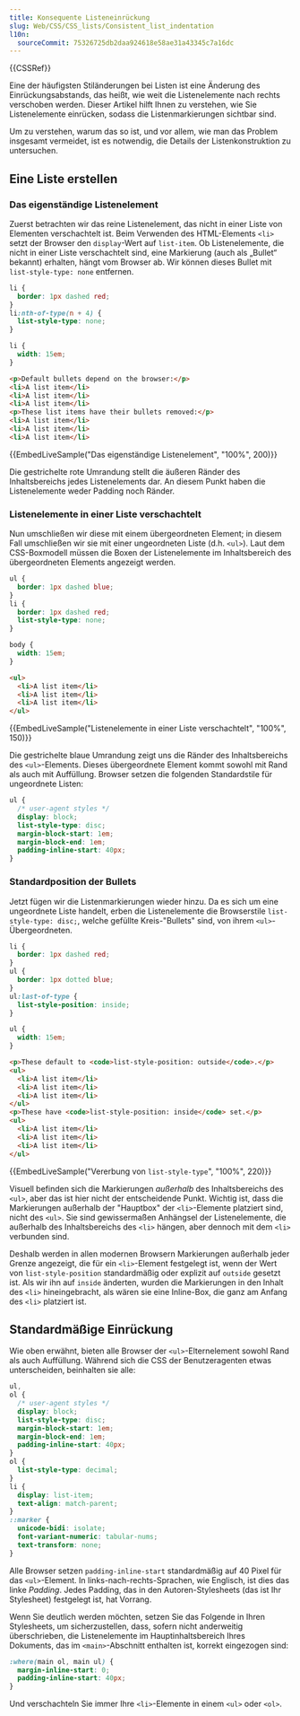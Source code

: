 ```yaml
---
title: Konsequente Listeneinrückung
slug: Web/CSS/CSS_lists/Consistent_list_indentation
l10n:
  sourceCommit: 75326725db2daa924618e58ae31a43345c7a16dc
---
```


{{CSSRef}}

Eine der häufigsten Stiländerungen bei Listen ist eine Änderung des Einrückungsabstands, das heißt, wie weit die Listenelemente nach rechts verschoben werden. Dieser Artikel hilft Ihnen zu verstehen, wie Sie Listenelemente einrücken, sodass die Listenmarkierungen sichtbar sind.

Um zu verstehen, warum das so ist, und vor allem, wie man das Problem insgesamt vermeidet, ist es notwendig, die Details der Listenkonstruktion zu untersuchen.

## Eine Liste erstellen

### Das eigenständige Listenelement

Zuerst betrachten wir das reine Listenelement, das nicht in einer Liste von Elementen verschachtelt ist. Beim Verwenden des HTML-Elements `<li>` setzt der Browser den `display`-Wert auf `list-item`. Ob Listenelemente, die nicht in einer Liste verschachtelt sind, eine Markierung (auch als „Bullet“ bekannt) erhalten, hängt vom Browser ab. Wir können dieses Bullet mit `list-style-type: none` entfernen.

```css
li {
  border: 1px dashed red;
}
li:nth-of-type(n + 4) {
  list-style-type: none;
}
```

```css hidden
li {
  width: 15em;
}
```

```html hidden
<p>Default bullets depend on the browser:</p>
<li>A list item</li>
<li>A list item</li>
<li>A list item</li>
<p>These list items have their bullets removed:</p>
<li>A list item</li>
<li>A list item</li>
<li>A list item</li>
```

{{EmbedLiveSample("Das eigenständige Listenelement", "100%", 200)}}

Die gestrichelte rote Umrandung stellt die äußeren Ränder des Inhaltsbereichs jedes Listenelements dar. An diesem Punkt haben die Listenelemente weder Padding noch Ränder.

### Listenelemente in einer Liste verschachtelt

Nun umschließen wir diese mit einem übergeordneten Element; in diesem Fall umschließen wir sie mit einer ungeordneten Liste (d.h. `<ul>`). Laut dem CSS-Boxmodell müssen die Boxen der Listenelemente im Inhaltsbereich des übergeordneten Elements angezeigt werden.

```css
ul {
  border: 1px dashed blue;
}
li {
  border: 1px dashed red;
  list-style-type: none;
}
```

```css hidden
body {
  width: 15em;
}
```

```html hidden
<ul>
  <li>A list item</li>
  <li>A list item</li>
  <li>A list item</li>
</ul>
```

{{EmbedLiveSample("Listenelemente in einer Liste verschachtelt", "100%", 150)}}

Die gestrichelte blaue Umrandung zeigt uns die Ränder des Inhaltsbereichs des `<ul>`-Elements. Dieses übergeordnete Element kommt sowohl mit Rand als auch mit Auffüllung. Browser setzen die folgenden Standardstile für ungeordnete Listen:

```css
ul {
  /* user-agent styles */
  display: block;
  list-style-type: disc;
  margin-block-start: 1em;
  margin-block-end: 1em;
  padding-inline-start: 40px;
}
```

### Standardposition der Bullets

Jetzt fügen wir die Listenmarkierungen wieder hinzu. Da es sich um eine ungeordnete Liste handelt, erben die Listenelemente die Browserstile `list-style-type: disc;`, welche gefüllte Kreis-"Bullets" sind, von ihrem `<ul>`-Übergeordneten.

```css
li {
  border: 1px dashed red;
}
ul {
  border: 1px dotted blue;
}
ul:last-of-type {
  list-style-position: inside;
}
```

```css hidden
ul {
  width: 15em;
}
```

```html hidden
<p>These default to <code>list-style-position: outside</code>.</p>
<ul>
  <li>A list item</li>
  <li>A list item</li>
  <li>A list item</li>
</ul>
<p>These have <code>list-style-position: inside</code> set.</p>
<ul>
  <li>A list item</li>
  <li>A list item</li>
  <li>A list item</li>
</ul>
```

{{EmbedLiveSample("Vererbung von `list-style-type`", "100%", 220)}}

Visuell befinden sich die Markierungen _außerhalb_ des Inhaltsbereichs des `<ul>`, aber das ist hier nicht der entscheidende Punkt. Wichtig ist, dass die Markierungen außerhalb der "Hauptbox" der `<li>`-Elemente platziert sind, nicht des `<ul>`. Sie sind gewissermaßen Anhängsel der Listenelemente, die außerhalb des Inhaltsbereichs des `<li>` hängen, aber dennoch mit dem `<li>` verbunden sind.

Deshalb werden in allen modernen Browsern Markierungen außerhalb jeder Grenze angezeigt, die für ein `<li>`-Element festgelegt ist, wenn der Wert von `list-style-position` standardmäßig oder explizit auf `outside` gesetzt ist. Als wir ihn auf `inside` änderten, wurden die Markierungen in den Inhalt des `<li>` hineingebracht, als wären sie eine Inline-Box, die ganz am Anfang des `<li>` platziert ist.

## Standardmäßige Einrückung

Wie oben erwähnt, bieten alle Browser der `<ul>`-Elternelement sowohl Rand als auch Auffüllung. Während sich die CSS der Benutzeragenten etwas unterscheiden, beinhalten sie alle:

```css
ul,
ol {
  /* user-agent styles */
  display: block;
  list-style-type: disc;
  margin-block-start: 1em;
  margin-block-end: 1em;
  padding-inline-start: 40px;
}
ol {
  list-style-type: decimal;
}
li {
  display: list-item;
  text-align: match-parent;
}
::marker {
  unicode-bidi: isolate;
  font-variant-numeric: tabular-nums;
  text-transform: none;
}
```

Alle Browser setzen `padding-inline-start` standardmäßig auf 40 Pixel für das `<ul>`-Element. In links-nach-rechts-Sprachen, wie Englisch, ist dies das linke _Padding_. Jedes Padding, das in den Autoren-Stylesheets (das ist Ihr Stylesheet) festgelegt ist, hat Vorrang.

Wenn Sie deutlich werden möchten, setzen Sie das Folgende in Ihren Stylesheets, um sicherzustellen, dass, sofern nicht anderweitig überschrieben, die Listenelemente im Hauptinhaltsbereich Ihres Dokuments, das im `<main>`-Abschnitt enthalten ist, korrekt eingezogen sind:

```css
:where(main ol, main ul) {
  margin-inline-start: 0;
  padding-inline-start: 40px;
}
```

Und verschachteln Sie immer Ihre `<li>`-Elemente in einem `<ul>` oder `<ol>`.

